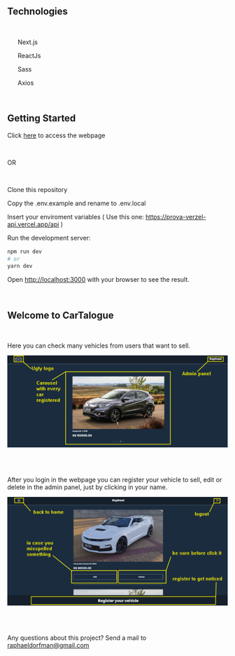 ## Technologies

<br>

<ul>Next.js</ul>
<ul>ReactJs</ul>
<ul>Sass</ul>
<ul>Axios</ul>

<br>

## Getting Started

Click [here](https://cartalogue-webpage.vercel.app/) to access the webpage

<br>

OR

<br>

Clone this repository

Copy the .env.example and rename to .env.local

Insert your enviroment variables ( Use this one: https://prova-verzel-api.vercel.app/api )

Run the development server:

```bash
npm run dev
# or
yarn dev
```

Open [http://localhost:3000](http://localhost:3000) with your browser to see the result.

<br>

## Welcome to CarTalogue

<br>

Here you can check many vehicles from users that want to sell.

![Home Page example](./public/images/example.png)

<br>
<br>

After you login in the webpage you can register your vehicle to sell, edit or delete in the admin panel, just by clicking in your name.

![Admin Page example](./public/images/example2.png)

<br>
<br>

Any questions about this project? Send a mail to [raphaeldorfman@gmail.com](mailto:raphaeldorfman@gmail.com)

